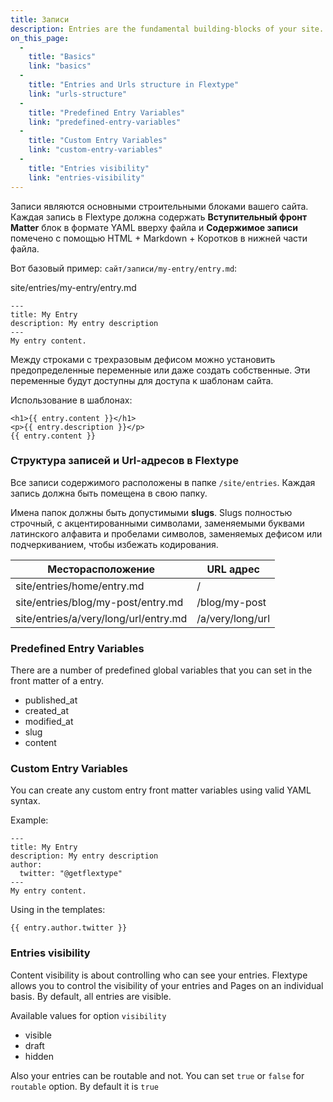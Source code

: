 ```yaml
---
title: Записи
description: Entries are the fundamental building-blocks of your site. Each entry in Flextype should contains Entry Front Matter block in YAML format at the top of the file and Entry Content marked up using HTML + Markdown + Shortcodes at the bottom of the file.
on_this_page:
  - 
    title: "Basics"
    link: "basics"
  - 
    title: "Entries and Urls structure in Flextype"
    link: "urls-structure"
  - 
    title: "Predefined Entry Variables"
    link: "predefined-entry-variables"
  - 
    title: "Custom Entry Variables"
    link: "custom-entry-variables"
  - 
    title: "Entries visibility"
    link: "entries-visibility"
---
```


<a name="basics"></a>
Записи являются основными строительными блоками вашего сайта. Каждая запись в Flextype должна содержать **Вступительный фронт Matter** блок в формате YAML вверху файла и **Содержимое записи** помечено с помощью HTML + Markdown + Коротков в нижней части файла.

Вот базовый пример: `сайт/записи/my-entry/entry.md`:

<div class="file-header"><i class="far fa-file-alt"></i> site/entries/my-entry/entry.md</div>

    ---
    title: My Entry
    description: My entry description
    ---
    My entry content.
    

Между строками с трехразовым дефисом можно установить предопределенные переменные или даже создать собственные. Эти переменные будут доступны для доступа к шаблонам сайта.

Использование в шаблонах:

```twig
<h1>{{ entry.content }}</h1>
<p>{{ entry.description }}</p>
{{ entry.content }}
```

### <a name="urls-structure"></a> Структура записей и Url-адресов в Flextype

Все записи содержимого расположены в папке `/site/entries`. Каждая запись должна быть помещена в свою папку.

Имена папок должны быть допустимыми **slugs**. Slugs полностью строчный, с акцентированными символами, заменяемыми буквами латинского алфавита и пробелами символов, заменяемых дефисом или подчеркиванием, чтобы избежать кодирования.

| Месторасположение                     | URL адрес        |
| ------------------------------------- | ---------------- |
| site/entries/home/entry.md            | /                |
| site/entries/blog/my-post/entry.md    | /blog/my-post    |
| site/entries/a/very/long/url/entry.md | /a/very/long/url |


### <a name="predefined-entry-variables"></a> Predefined Entry Variables

There are a number of predefined global variables that you can set in the front matter of a entry.

* published_at
* created_at
* modified_at
* slug
* content

### <a name="custom-entry-variables"></a> Custom Entry Variables

You can create any custom entry front matter variables using valid YAML syntax.

Example:

    ---
    title: My Entry
    description: My entry description
    author:
      twitter: "@getflextype"
    ---
    My entry content.
    

Using in the templates:

```twig
{{ entry.author.twitter }}
```

### <a name="entries-visibility"></a> Entries visibility

Content visibility is about controlling who can see your entries. Flextype allows you to control the visibility of your entries and Pages on an individual basis. By default, all entries are visible.

Available values for option `visibility`

* visible
* draft
* hidden

Also your entries can be routable and not. You can set `true` or `false` for `routable` option. By default it is `true`